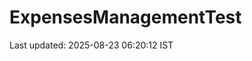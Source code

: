 # ExpensesManagementTest















































































































































































Last updated: 2025-08-23 06:20:12 IST
